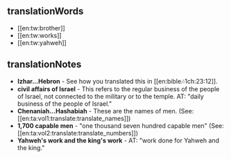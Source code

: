 ## translationWords

* [[en:tw:brother]]
* [[en:tw:works]]
* [[en:tw:yahweh]]

## translationNotes

* **Izhar...Hebron** - See how you translated this in [[en:bible:notes:1ch:23:12]].
* **civil affairs of Israel** - This refers to the regular business of the people of Israel, not connected to the military or to the temple. AT: "daily business of the people of Israel."
* **Chenaniah...Hashabiah** - These are the names of men. (See: [[en:ta:vol1:translate:translate_names]])
* **1,700 capable men** - "one thousand seven hundred capable men" (See: [[en:ta:vol2:translate:translate_numbers]])
* **Yahweh's work and the king's work** - AT: "work done for Yahweh and the king."
